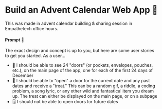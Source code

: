 # Build an Advent Calendar Web App 🎄

This was made in advent calendar building & sharing session in Empathetech office hours.

#### Prompt 🎅

The exact design and concept is up to you, but here are some user stories to get you started.
As a user...

- :door: I should be able to see 24 "doors" (or pockets, envelopes, pouches, etc.), on the main page of the app, one for each of the first 24 days of December
- :chocolate_bar: I should be able to "open" a door for the current date and any past dates and receive a "treat." This can be a random gif, a riddle, a coding problem, a song lyric, or any other wild and fantastical item you dream up. The treat can either be displayed on the main page, or on a subpage
- 🗓️ I should not be able to open doors for future dates
